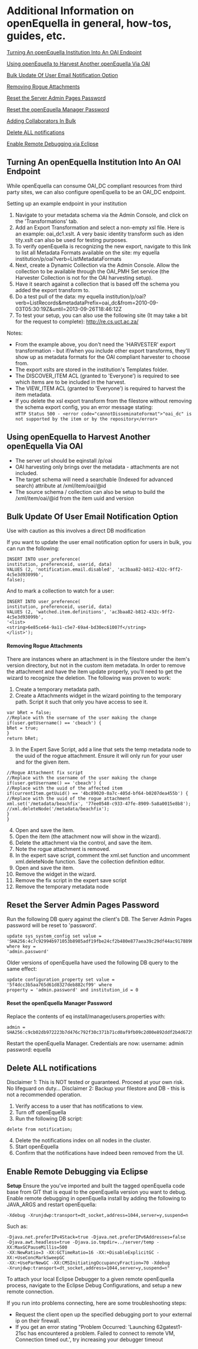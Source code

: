 # Additional Information on openEquella in general, how-tos, guides, etc.

[Turning An openEquella Institution Into An OAI Endpoint](#turning-an-openequella-institution-into-an-oai-endpoint)

[Using openEquella to Harvest Another openEquella Via OAI](#using-openequella-to-harvest-another-openequella-via-oai)

[Bulk Update Of User Email Notification Option](#bulk-update-of-user-email-notification-option)

[Removing Rogue Attachments](#removing-rogue-attachments)

[Reset the Server Admin Pages Password](#reset-the-server-admin-pages-password)

[Reset the openEquella Manager Password](#reset-the-openequella-manager-password)

[Adding Collaborators In Bulk](#adding-collaborators-in-bulk)

[Delete ALL notifications](#delete-all-notifications)

[Enable Remote Debugging via Eclipse](#enable-remote-debugging-via-eclipse)

## Turning An openEquella Institution Into An OAI Endpoint

While openEquella can consume OAI_DC compliant resources from third party sites, we can also configure openEquella to be an OAI_DC endpoint.

Setting up an example endpoint in your institution
1. Navigate to your metadata schema via the Admin Console, and click on the 'Transformations' tab.
2. Add an Export Transformation and select a non-empty xsl file. Here is an example: oai_dc1.xslt. A very basic identity transform such as iden
tity.xslt can also be used for testing purposes.
4. To verify openEquella is recognizing the new export, navigate to this link to list all Metadata Formats available on the site:
my equella institution/p/oai?verb=ListMetadataFormats
5. Next, create a Dynamic Collection via the Admin Console. Allow the collection to be available through the OAI_PMH Set service (the
Harvester Collection is not for the OAI harvesting setup).
6. Have it search against a collection that is based off the schema you added the export transform to.
8. Do a test pull of the data:
my equella institution/p/oai?verb=ListRecords&metadataPrefix=oai_dc&from=2010-09-03T05:30:19Z&until=2013-09-26T18:46:12Z
9. To test your setup, you can also use the following site (It may take a bit for the request to complete): http://re.cs.uct.ac.za/

Notes:
* From the example above, you don't need the 'HARVESTER' export transformation - but if/when you include other export transforms, they'll show up as metadata formats for the OAI compliant harvester to choose from.
* The export xslts are stored in the institution's Templates folder.
* The DISCOVER_ITEM ACL (granted to 'Everyone') is required to see which items are to be included in the harvest.
* The VIEW_ITEM ACL (granted to 'Everyone') is required to harvest the item metadata.
* If you delete the xsl export transform from the filestore without removing the schema export config, you an error message stating:  
```HTTP Status 500 - <error code="cannotDisseminateFormat">"oai_dc" is not supported by the item or by the repository</error>```


## Using openEquella to Harvest Another openEquella Via OAI

* The server url should be eqinstall /p/oai
* OAI harvesting only brings over the metadata - attachments are not included.
* The target schema will need a searchable (Indexed for advanced search) attribute at /xml/item/oai/@id
* The source schema / collection can also be setup to build the /xml/item/oai/@id from the item uuid and version

## Bulk Update Of User Email Notification Option

Use with caution as this involves a direct DB modification

If you want to update the user email notification option for users in bulk, you can run the following:
```
INSERT INTO user_preference(
institution, preferenceid, userid, data)
VALUES (2, 'notification.email.disabled', 'ac3baa82-b812-432c-9ff2-4c5e3d93099b',
false);
```
And to mark a collection to watch for a user:
```
INSERT INTO user_preference(
institution, preferenceid, userid, data)
VALUES (2, 'watched.item.definitions', 'ac3baa82-b812-432c-9ff2-4c5e3d93099b',
'<list>
<string>6e85ce64-9a11-c5e7-69a4-bd30ec61007f</string>
</list>');
```
#### Removing Rogue Attachments
There are instances where an attachment is in the filestore under the item's version directory, but not in the custom item metadata. In order to
remove the attachment and have the item update properly, you'll need to get the wizard to recognize the deletion. The following was proven to
work:

1. Create a temporary metadata path.
2. Create a Attachments widget in the wizard pointing to the temporary path. Script it such that only you have access to see it.
```
var bRet = false;
//Replace with the username of the user making the change
if(user.getUsername() == 'cbeach') {
bRet = true;
}
return bRet;
```
3. In the Expert Save Script, add a line that sets the temp metadata node to the uuid of the rogue attachment. Ensure it will only run for your
user and for the given item.

```
//Rogue Attachment fix script
//Replace with the username of the user making the change
if(user.getUsername() == 'cbeach') {
//Replace with the uuid of the affected item
if(currentItem.getUuid() == '4bc89020-0a7c-405d-bf64-b0207dea455b') {
//Replace with the uuid of the rogue attachment
xml.set('/metadata/beachfix', '77ee0548-c933-47fe-8909-5a8a0015e8b8');
//xml.deleteNode('/metadata/beachfix');
}
}
```
4. Open and save the item.
5. Open the item (the attachment now will show in the wizard).
6. Delete the attachment via the control, and save the item.
7. Note the rogue attachment is removed.
8. In the expert save script, comment the xml.set function and uncomment xml.deleteNode function. Save the collection definition editor.
9. Open and save the item.
10. Remove the widget in the wizard.
11. Remove the fix script in the expert save script
12. Remove the temporary metadata node

## Reset the Server Admin Pages Password

Run the following DB query against the client's DB. The Server Admin Pages password will be reset to 'password'.
```
update sys_system_config set value =
'SHA256:4c7c92994b971053b8985adf19fbe24cf2b480e877aea39c29df44ac91788963' where key =
'admin.password'
```

Older versions of openEquella have used the following DB query to the same effect:
```
update configuration_property set value = '5f4dcc3b5aa765d61d8327deb882cf99' where
property = 'admin.password' and institution_id = 0
```
#### Reset the openEquella Manager Password

Replace the contents of eq install/manager/users.properties with:
```
admin = SHA256:c9cb02db972223b7d476c792f30c371b71cd0af9fb09c2d00e892ddf2b4d6729
```
Restart the openEquella Manager. Credentials are now:
username: admin
password: equella

## Delete ALL notifications
Disclaimer 1: This is NOT tested or guaranteed. Proceed at your own risk. No lifeguard on duty...
Disclaimer 2: Backup your filestore and DB - this is not a recommended operation.

1. Verify access to a user that has notifications to view.
2. Turn off openEquella
3. Run the following DB script:
```
delete from notification;
```
4. Delete the notifications index on all nodes in the cluster.
5. Start openEquella
6. Confirm that the notifications have indeed been removed from the UI.

## Enable Remote Debugging via Eclipse
**Setup**
Ensure the you've imported and built the tagged openEquella code base from GIT that is equal to the openEquella version you want to debug.
Enable remote debugging in openEquella install by adding the following to JAVA_ARGS and restart openEquella:
```
-Xdebug -Xrunjdwp:transport=dt_socket,address=1044,server=y,suspend=n
```
Such as:
```export JAVA_ARGS=" -Xrs -Xms96m -Xmx512m -XX:MaxPermSize=256m
-Djava.net.preferIPv4Stack=true -Djava.net.preferIPv6Addresses=false
-Djava.awt.headless=true -Djava.io.tmpdir=../server/temp -XX:MaxGCPauseMillis=500
-XX:NewRatio=3 -XX:GCTimeRatio=16 -XX:+DisableExplicitGC -XX:+UseConcMarkSweepGC
-XX:+UseParNewGC -XX:CMSInitiatingOccupancyFraction=70 -Xdebug
-Xrunjdwp:transport=dt_socket,address=1044,server=y,suspend=n"
```
To attach your local Eclipse Debugger to a given remote openEquella process, navigate to the Eclipse Debug Configurations, and setup a new remote
connection.

If you run into problems connecting, here are some troubleshooting steps:
* Request the client open up the specified debugging port to your external ip on their firewall.
* If you get an error stating "Problem Occurred:  'Launching 62gatest1-21sc has encountered a problem. Failed to connect to remote VM, Connection timed out.', try increasing your debugger timeout
